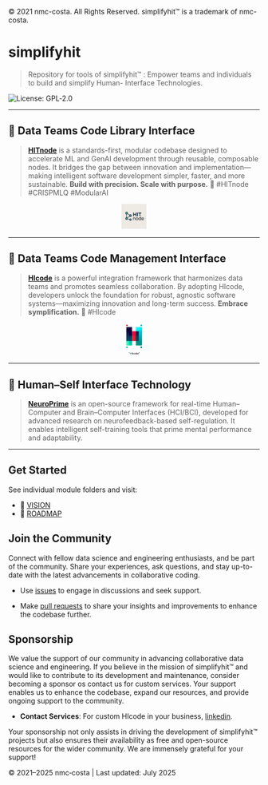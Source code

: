 © 2021 nmc-costa. All Rights Reserved.
simplifyhit™ is a trademark of nmc-costa.


# **simplifyhit**

> Repository for tools of  simplifyhit™ :  Empower teams and individuals to build and simplify Human- Interface Technologies.

![License: GPL‑2.0](https://img.shields.io/badge/license-GPL--2.0-blue)

---

## 💠 Data Teams Code Library Interface

> [**HITnode**](https://github.com/nmc-costa/HITnode/) is a standards-first, modular codebase designed to accelerate ML and GenAI development through reusable, composable nodes. It bridges the gap between innovation and implementation—making intelligent software development simpler, faster, and more sustainable.
> **Build with precision. Scale with purpose.** 🚀 #HITnode #CRISPMLQ #ModularAI

<p align="center">
  <img src="https://github.com/nmc-costa/HITnode/raw/main/docs/images/logo_1_small.png" width="50">
</p>

---

## 🔧 Data Teams Code Management Interface

> [**HIcode**](https://github.com/nmc-costa/HIcode) is a powerful integration framework that harmonizes data teams and promotes seamless collaboration. By adopting HIcode, developers unlock the foundation for robust, agnostic software systems—maximizing innovation and long-term success.
> **Embrace symplification.** 🚀 #HIcode

<p align="center">
  <img src="https://github.com/nmc-costa/HIcode/raw/main/docs/logo_1_small.png" width="50">
</p>

---

## 🧠 Human–Self Interface Technology

> [**NeuroPrime**](https://github.com/nmc-costa/neuroprime) is an open-source framework for real-time Human–Computer and Brain–Computer Interfaces (HCI/BCI), developed for advanced research on neurofeedback-based self-regulation. It enables intelligent self-training tools that prime mental performance and adaptability.

---

## Get Started  
See individual module folders and visit:

- 📄 [VISION](./VISION.md) 
- 📄 [ROADMAP](./ROADMAP.md)


## Join the Community

Connect with fellow data science and engineering enthusiasts, and be part of the community. Share your experiences, ask questions, and stay up-to-date with the latest advancements in collaborative coding.

- Use [issues](https://github.com/nmc-costa/simplifyhit/issues) to engage in discussions and seek support.

- Make [pull requests](https://github.com/nmc-costa/simplifyhit/pulls) to share your insights and improvements to enhance the codebase further.



## Sponsorship

We value the support of our community in advancing collaborative data science and engineering. If you believe in the mission of simplifyhit™ and would like to contribute to its development and maintenance, consider becoming a sponsor os contact us for custom services. Your support enables us to enhance the codebase, expand our resources, and provide ongoing support to the community.

- **Contact Services**: For custom HIcode in your business, [linkedin](linkedin.com/in/nuno-m-c-da-costa-a14a4349).

<!--
- **Patreon**: Show your commitment by becoming a patron on [Patreon](https://www.patreon.com/simplifyhit). *TODO*

- **Open Collective**: Contribute to simplifyhit™ sustainability by sponsoring us on [Open Collective](https://opencollective.com/simplifyhit). Your donations help us cover project-related expenses and support ongoing improvements.*TODO*

- **GitHub Sponsors**: Support simplifyhit™ projects through GitHub Sponsors and help us maintain its quality and accessibility. Visit our [GitHub Sponsors](https://github.com/sponsors/simplifyhit) page to explore sponsorship options. *TODO*
)
-->
Your sponsorship not only assists in driving the development of simplifyhit™ projects but also ensures their availability as free and open-source resources for the wider community. We are immensely grateful for your support!


© 2021–2025 nmc‑costa | Last updated: July 2025

